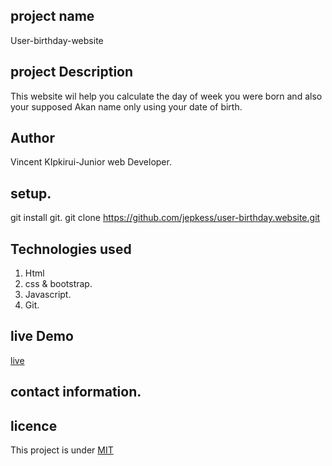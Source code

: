 ## project name
User-birthday-website
## project Description
This website wil help you calculate the day of week you were born
and also your supposed Akan name only using your date of birth.
## Author
Vincent KIpkirui-Junior web Developer.
## setup.
git install git.
git clone https://github.com/jepkess/user-birthday.website.git
 ## Technologies used
 1. Html
 2. css & bootstrap.
 3. Javascript.
 4. Git.
 ## live Demo 
 [live](https://jepkess.github.io/user-birthday.website/)


 ## contact information.

 ## licence
 This project is under [MIT](LICENSE.md)